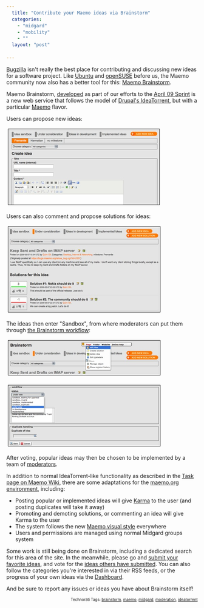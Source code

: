```yaml
---
  title: "Contribute your Maemo ideas via Brainstorm"
  categories: 
    - "midgard"
    - "mobility"
    - ""
  layout: "post"

---
```

<p>
<a href="https://bugs.maemo.org/">Bugzilla</a> isn't really the best place for contributing and discussing new ideas for a software project. Like <a href="http://brainstorm.ubuntu.com/">Ubuntu</a> and <a href="https://features.opensuse.org/">openSUSE</a> before us, the Maemo community now also has a better tool for this: <a href="http://maemo.org/community/brainstorm/">Maemo Brainstorm</a>.
</p><p>
Maemo Brainstorm, <a href="http://wiki.maemo.org/Task:Maemo_brainstorm">developed</a> as part of our efforts to the <a href="http://wiki.maemo.org/Maemo.org_Sprints/April_09">April 09 Sprint</a> is a new web service that follows the model of <a href="http://ideatorrent.org/">Drupal's IdeaTorrent</a>, but with a particular <a href="http://maemo.org/">Maemo</a> flavor.
</p><p>
Users can propose new ideas:
</p><p>
<a href="/files/maemo-brainstorm-newidea.png"><img src="/files/maemo-brainstorm-newidea-tm.jpg" height="199" width="398" border="1" hspace="4" vspace="4" alt="Maemo Brainstorm: propose a new idea" title="Maemo Brainstorm: propose a new idea" /></a>
</p><p>
Users can also comment and propose solutions for ideas:
</p><p>
<a href="/files/maemo-brainstorm-solutions.png"><img src="/files/maemo-brainstorm-solutions-tm.jpg" height="225" width="400" border="1" hspace="4" vspace="4" alt="Maemo Brainstorm: proposed solutions" title="Maemo Brainstorm: proposed solutions" /></a>
</p><p>
The ideas then enter "Sandbox", from where moderators can put them through <a href="http://wiki.maemo.org/Task:Maemo_brainstorm#Workflow">the Brainstorm workflow</a>:
</p><p>
<a href="/files/maemo-brainstorm-editidea-toolbar.png"><img src="/files/maemo-brainstorm-editidea-toolbar-tm.jpg" height="91" width="400" border="1" hspace="4" vspace="4" alt="Maemo Brainstorm: Edit idea" title="Maemo Brainstorm: Edit idea" /></a>
</p><p>
<a href="/files/maemo-brainstorm-idea-status-pulldown.png"><img src="/files/maemo-brainstorm-idea-status-pulldown-tm.jpg" height="160" width="400" border="1" hspace="4" vspace="4" alt="Maemo Brainstorm: Idea status" title="Maemo Brainstorm: Idea status" /></a>
</p><p>
After voting, popular ideas may then be chosen to be implemented by a team of <a href="http://wiki.maemo.org/Task:Maemo_brainstorm#Moderators">moderators</a>.
</p><p>
In addition to normal IdeaTorrent-like functionality as described in the <a href="http://wiki.maemo.org/Task:Maemo_brainstorm">Task page on Maemo Wiki</a>, there are some adaptations for the <a href="http://bergie.iki.fi/blog/maemo-org_goes_ragnaroek/">maemo.org environment</a>, including:
</p><ul>
<li>Posting popular or implemented ideas will give <a href="http://wiki.maemo.org/Karma">Karma</a> to the user (and posting duplicates will take it away)</li>
<li>Promoting and demoting solutions, or commenting an idea will give Karma to the user</li>
<li>The system follows the new <a href="http://www.flickr.com/photos/quimgil/3403296665/">Maemo visual style</a> everywhere</li>
<li>Users and permissions are managed using normal Midgard groups system</li>
</ul><p>
Some work is still being done on Brainstorm, including a dedicated search for this area of the site. In the meanwhile, please go and <a href="http://maemo.org/community/brainstorm/create/default/">submit your favorite ideas</a>, and vote for the <a href="http://maemo.org/community/brainstorm/list/sandbox/waiting/">ideas others have submitted</a>. You can also follow the categories you're interested in via their RSS feeds, or the progress of your own ideas via the <a href="http://maemo.org/community/brainstorm/dashboard/">Dashboard</a>.
</p><p>
And be sure to report any issues or ideas you have about Brainstorm itself!
</p>
<!-- technorati tags start --><p style="text-align:right;font-size:10px;">Technorati Tags: <a href="http://www.technorati.com/tag/brainstorm" rel="tag">brainstorm</a>, <a href="http://www.technorati.com/tag/maemo" rel="tag">maemo</a>, <a href="http://www.technorati.com/tag/midgard" rel="tag">midgard</a>, <a href="http://www.technorati.com/tag/moderation" rel="tag">moderation</a>, <a href="http://www.technorati.com/tag/ideatorrent" rel="tag">ideatorrent</a></p><!-- technorati tags end -->